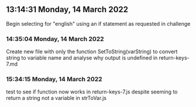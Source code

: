 ## 13:14:31 Monday, 14 March 2022

Begin selecting for 
"english"
using an
if statement
as requested in challenge

### 14:35:04 Monday, 14 March 2022

Create new file with only the
function
SetToString(varString)
to
convert string to variable name
and analyse why 
output is
undefined in
return-keys-7.md

### 15:34:15 Monday, 14 March 2022
test to see if function now works in return-keys-7.js
despite seeming to return 
a string not a variable in
strToVar.js